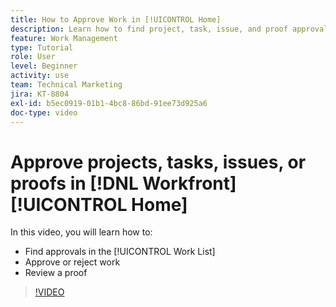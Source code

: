```yaml
---
title: How to Approve Work in [!UICONTROL Home]
description: Learn how to find project, task, issue, and proof approval requests in the [!UICONTROL Work List], then approve or reject the work in [!DNL  Workfront].
feature: Work Management
type: Tutorial
role: User
level: Beginner
activity: use
team: Technical Marketing
jira: KT-8804
exl-id: b5ec0919-01b1-4bc8-86bd-91ee73d925a6
doc-type: video
---
```

# Approve projects, tasks, issues, or proofs in [!DNL Workfront] [!UICONTROL Home]

In this video, you will learn how to:

* Find approvals in the [!UICONTROL Work List]
* Approve or reject work
* Review a proof

>[!VIDEO](https://video.tv.adobe.com/v/335105/?quality=12&learn=on)

<!---
learn more URLs
--->
